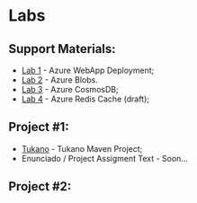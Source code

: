 # Labs


## Support Materials:
* [Lab 1](lab1)  - Azure WebApp Deployment;
* [Lab 2](lab2)  - Azure Blobs.
* [Lab 3](lab3)  - Azure CosmosDB;
* [Lab 4](lab4)  - Azure Redis Cache (draft);

<!--
-->

## Project #1:
* [Tukano](https://github.com/smduarte/scc2425/tree/main/scc2425-tukano)  - Tukano Maven Project;
* Enunciado / Project Assigment Text - Soon...

## Project #2:
